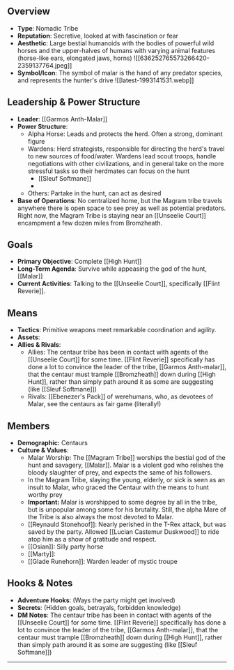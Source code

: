 ## Overview
- **Type**: Nomadic Tribe
- **Reputation**: Secretive, looked at with fascination or fear
- **Aesthetic**: Large bestial humanoids with the bodies of powerful wild horses and the upper-halves of humans with varying animal features (horse-like ears, elongated jaws, horns)
  ![[636252765573266420-2359137764.jpeg]]
- **Symbol/Icon**: The symbol of malar is the hand of any predator species, and represents the hunter's drive
![[latest-1993141531.webp]]
## Leadership & Power Structure
- **Leader**: [[Garmos Anth-Malar]]
- **Power Structure**:
  - Alpha Horse: Leads and protects the herd. Often a strong, dominant figure
  - Wardens: Herd strategists, responsible for directing the herd's travel to new sources of food/water. Wardens lead scout troops, handle negotiations with other civilizations, and in general take on the more stressful tasks so their herdmates can focus on the hunt
	  - [[Sleuf Softmane]]
	  - 
  - Others: Partake in the hunt, can act as desired
- **Base of Operations**: No centralized home, but the Magram tribe travels anywhere there is open space to see prey as well as potential predators. Right now, the Magram Tribe is staying near an [[Unseelie Court]] encampment a few dozen miles from Bromzheath.

## Goals
- **Primary Objective**: Complete [[High Hunt]]
- **Long-Term Agenda**: Survive while appeasing the god of the hunt, [[Malar]]
- **Current Activities**: Talking to the [[Unseelie Court]], specifically [[Flint Reverie]].

## Means
- **Tactics**: Primitive weapons meet remarkable coordination and agility.
- **Assets**:
- **Allies & Rivals**:
	- Allies: The centaur tribe has been in contact with agents of the [[Unseelie Court]] for some time. [[Flint Reverie]] specifically has done a lot to convince the leader of the tribe, [[Garmos Anth-malar]], that the centaur must trample [[Bromzheath]] down during [[High Hunt]], rather than simply path around it as some are suggesting (like [[Sleuf Softmane]])
	- Rivals: [[Ebenezer's Pack]] of werehumans, who, as devotees of Malar, see the centaurs as fair game (literally!)

## Members
- **Demographic:** Centaurs
- **Culture & Values**: 
	- Malar Worship: The [[Magram Tribe]] worships the bestial god of the hunt and savagery, [[Malar]]. Malar is a violent god who relishes the bloody slaughter of prey, and expects the same of his followers.
	- In the Magram Tribe, slaying the young, elderly, or sick is seen as an insult to Malar, who graced the Centaur with the means to hunt worthy prey
	- **Important:** Malar is worshipped to some degree by all in the tribe, but is unpopular among some for his brutality. Still, the alpha Mare of the Tribe is also always the most devoted to Malar.
  - [[Reynauld Stonehoof]]: Nearly perished in the T-Rex attack, but was saved by the party. Allowed [[Lucian Castemur Duskwood]] to ride atop him as a show of gratitude and respect. 
  - [[Osian]]: Silly party horse
  - [[Marty]]: 
  - [[Glade Runehorn]]: Warden leader of mystic troupe

## Hooks & Notes
- **Adventure Hooks**: (Ways the party might get involved)
- **Secrets**: (Hidden goals, betrayals, forbidden knowledge)
- **DM Notes**: The centaur tribe has been in contact with agents of the [[Unseelie Court]] for some time. [[Flint Reverie]] specifically has done a lot to convince the leader of the tribe, [[Garmos Anth-malar]], that the centaur must trample [[Bromzheath]] down during [[High Hunt]], rather than simply path around it as some are suggesting (like [[Sleuf Softmane]])

---


